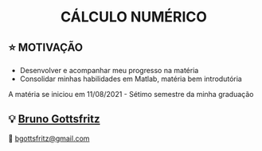 <h1 align="center">CÁLCULO NUMÉRICO</h1>

## :star: MOTIVAÇÃO

 - Desenvolver e acompanhar meu progresso na matéria
 - Consolidar minhas habilidades em Matlab,  matéria bem introdutória

A matéria se iniciou em 11/08/2021 - Sétimo semestre da minha graduação

## :bulb: [Bruno Gottsfritz](https://github.com/bruno-gs)

:email: bgottsfritz@gmail.com
